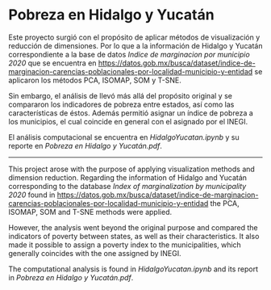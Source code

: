 # Pobreza en Hidalgo y Yucatán

Este proyecto surgió con el propósito de aplicar métodos de visualización y reducción de dimensiones.
Por lo que a la información de Hidalgo y Yucatán correspondiente a la base de datos _Indice de marginacion por municipio 2020_ que se encuentra en 
https://datos.gob.mx/busca/dataset/indice-de-marginacion-carencias-poblacionales-por-localidad-municipio-y-entidad se aplicaron los métodos PCA, ISOMAP, SOM y T-SNE.

Sin embargo, el análisis de llevó más allá del propósito original y se compararon los indicadores de pobreza entre estados, así como las características de éstos.
Además permitió asignar un índice de pobreza a los municipios, el cual coincide en general con el asignado por el INEGI. 

El análisis computacional se encuentra en _HidalgoYucatan.ipynb_ y su reporte en _Pobreza en Hidalgo y Yucatán.pdf_.

-----------------------------------------------

This project arose with the purpose of applying visualization methods and dimension reduction.
Regarding the information of Hidalgo and Yucatán corresponding to the database _Index of marginalization by municipality 2020_ found in
https://datos.gob.mx/busca/dataset/indice-de-marginacion-carencias-poblacionales-por-localidad-municipio-y-entidad the PCA, ISOMAP, SOM and T-SNE methods were applied.

However, the analysis went beyond the original purpose and compared the indicators of poverty between states, as well as their characteristics. It also made it possible to assign a poverty index to the municipalities, which generally coincides with the one assigned by INEGI.

The computational analysis is found in _HidalgoYucatan.ipynb_ and its report in _Pobreza en Hidalgo y Yucatán.pdf_.
